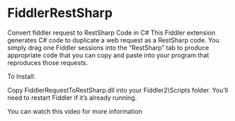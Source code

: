 # FiddlerRestSharp
Convert fiddler request to RestSharp Code in C#
This Fiddler extension generates C# code to duplicate a web request as a RestSharp code.  You simply drag one Fiddler sessions into the “RestSharp” tab to produce appropriate code that you can copy and paste into your program that reproduces those requests. 

To Install:

Copy FiddlerRequestToRestSharp.dll into your Fiddler2\Scripts folder.
You’ll need to restart Fiddler if it’s already running.

You can watch this video for more information
